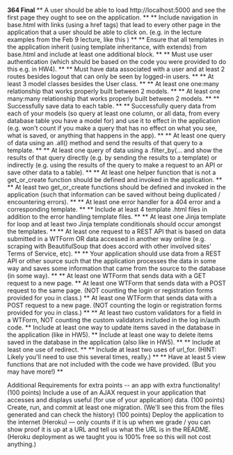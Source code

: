 **364 Final**
** A user should be able to load http://localhost:5000 and see the first page they ought to see on the application. **
** Include navigation in base.html with links (using a href tags) that lead to every other page in the application that a user should be able to click on. (e.g. in the lecture examples from the Feb 9 lecture, like this ) **
** Ensure that all templates in the application inherit (using template inheritance, with extends) from base.html and include at least one additional block. **
** Must use user authentication (which should be based on the code you were provided to do this e.g. in HW4). **
** Must have data associated with a user and at least 2 routes besides logout that can only be seen by logged-in users. **
** At least 3 model classes besides the User class. **
** At least one one:many relationship that works properly built between 2 models. **
** At least one many:many relationship that works properly built between 2 models. **
** Successfully save data to each table. **
** Successfully query data from each of your models (so query at least one column, or all data, from every database table you have a model for) and use it to effect in the application (e.g. won't count if you make a query that has no effect on what you see, what is saved, or anything that happens in the app). **
** At least one query of data using an .all() method and send the results of that query to a template. **
** At least one query of data using a .filter_by(... and show the results of that query directly (e.g. by sending the results to a template) or indirectly (e.g. using the results of the query to make a request to an API or save other data to a table). **
** At least one helper function that is not a get_or_create function should be defined and invoked in the application. **
** At least two get_or_create functions should be defined and invoked in the application (such that information can be saved without being duplicated / encountering errors). **
** At least one error handler for a 404 error and a corresponding template. **
** Include at least 4 template .html files in addition to the error handling template files. **
** At least one Jinja template for loop and at least two Jinja template conditionals should occur amongst the templates. **
** At least one request to a REST API that is based on data submitted in a WTForm OR data accessed in another way online (e.g. scraping with BeautifulSoup that does accord with other involved sites' Terms of Service, etc). **
** Your application should use data from a REST API or other source such that the application processes the data in some way and saves some information that came from the source to the database (in some way). **
** At least one WTForm that sends data with a GET request to a new page. **
At least one WTForm that sends data with a POST request to the same page. (NOT counting the login or registration forms provided for you in class.)
** At least one WTForm that sends data with a POST request to a new page. (NOT counting the login or registration forms provided for you in class.) **
** At least two custom validators for a field in a WTForm, NOT counting the custom validators included in the log in/auth code. **
Include at least one way to update items saved in the database in the application (like in HW5).
** Include at least one way to delete items saved in the database in the application (also like in HW5). **
** Include at least one use of redirect. **
** Include at least two uses of url_for. (HINT: Likely you'll need to use this several times, really.) **
** Have at least 5 view functions that are not included with the code we have provided. (But you may have more!) **

Additional Requirements for extra points -- an app with extra functionality!
(100 points) Include a use of an AJAX request in your application that accesses and displays useful (for use of your application) data.
(100 points) Create, run, and commit at least one migration. (We'll see this from the files generated and can check the history)
(100 points) Deploy the application to the internet (Heroku) — only counts if it is up when we grade / you can show proof it is up at a URL and tell us what the URL is in the README. (Heroku deployment as we taught you is 100% free so this will not cost anything.)
